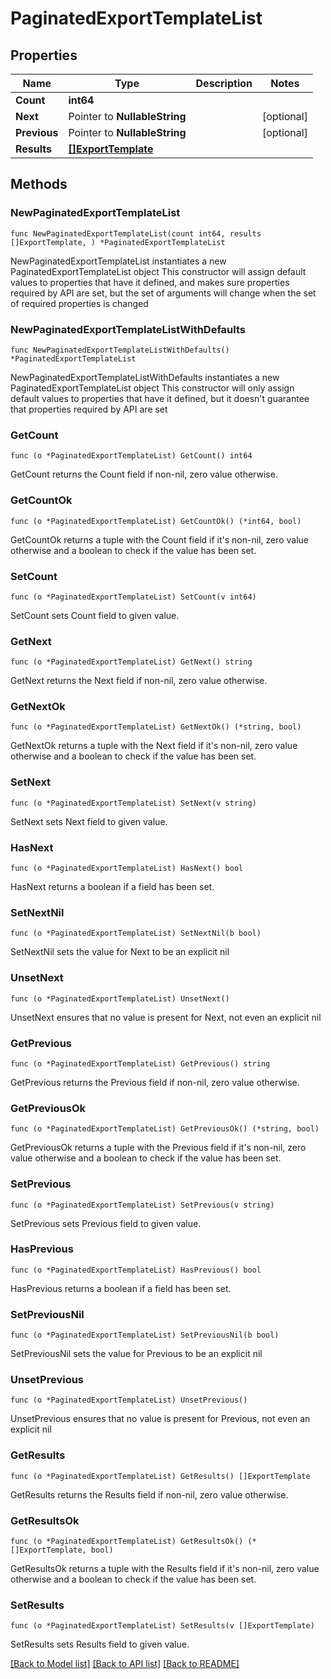 # PaginatedExportTemplateList

## Properties

Name | Type | Description | Notes
------------ | ------------- | ------------- | -------------
**Count** | **int64** |  | 
**Next** | Pointer to **NullableString** |  | [optional] 
**Previous** | Pointer to **NullableString** |  | [optional] 
**Results** | [**[]ExportTemplate**](ExportTemplate.md) |  | 

## Methods

### NewPaginatedExportTemplateList

`func NewPaginatedExportTemplateList(count int64, results []ExportTemplate, ) *PaginatedExportTemplateList`

NewPaginatedExportTemplateList instantiates a new PaginatedExportTemplateList object
This constructor will assign default values to properties that have it defined,
and makes sure properties required by API are set, but the set of arguments
will change when the set of required properties is changed

### NewPaginatedExportTemplateListWithDefaults

`func NewPaginatedExportTemplateListWithDefaults() *PaginatedExportTemplateList`

NewPaginatedExportTemplateListWithDefaults instantiates a new PaginatedExportTemplateList object
This constructor will only assign default values to properties that have it defined,
but it doesn't guarantee that properties required by API are set

### GetCount

`func (o *PaginatedExportTemplateList) GetCount() int64`

GetCount returns the Count field if non-nil, zero value otherwise.

### GetCountOk

`func (o *PaginatedExportTemplateList) GetCountOk() (*int64, bool)`

GetCountOk returns a tuple with the Count field if it's non-nil, zero value otherwise
and a boolean to check if the value has been set.

### SetCount

`func (o *PaginatedExportTemplateList) SetCount(v int64)`

SetCount sets Count field to given value.


### GetNext

`func (o *PaginatedExportTemplateList) GetNext() string`

GetNext returns the Next field if non-nil, zero value otherwise.

### GetNextOk

`func (o *PaginatedExportTemplateList) GetNextOk() (*string, bool)`

GetNextOk returns a tuple with the Next field if it's non-nil, zero value otherwise
and a boolean to check if the value has been set.

### SetNext

`func (o *PaginatedExportTemplateList) SetNext(v string)`

SetNext sets Next field to given value.

### HasNext

`func (o *PaginatedExportTemplateList) HasNext() bool`

HasNext returns a boolean if a field has been set.

### SetNextNil

`func (o *PaginatedExportTemplateList) SetNextNil(b bool)`

 SetNextNil sets the value for Next to be an explicit nil

### UnsetNext
`func (o *PaginatedExportTemplateList) UnsetNext()`

UnsetNext ensures that no value is present for Next, not even an explicit nil
### GetPrevious

`func (o *PaginatedExportTemplateList) GetPrevious() string`

GetPrevious returns the Previous field if non-nil, zero value otherwise.

### GetPreviousOk

`func (o *PaginatedExportTemplateList) GetPreviousOk() (*string, bool)`

GetPreviousOk returns a tuple with the Previous field if it's non-nil, zero value otherwise
and a boolean to check if the value has been set.

### SetPrevious

`func (o *PaginatedExportTemplateList) SetPrevious(v string)`

SetPrevious sets Previous field to given value.

### HasPrevious

`func (o *PaginatedExportTemplateList) HasPrevious() bool`

HasPrevious returns a boolean if a field has been set.

### SetPreviousNil

`func (o *PaginatedExportTemplateList) SetPreviousNil(b bool)`

 SetPreviousNil sets the value for Previous to be an explicit nil

### UnsetPrevious
`func (o *PaginatedExportTemplateList) UnsetPrevious()`

UnsetPrevious ensures that no value is present for Previous, not even an explicit nil
### GetResults

`func (o *PaginatedExportTemplateList) GetResults() []ExportTemplate`

GetResults returns the Results field if non-nil, zero value otherwise.

### GetResultsOk

`func (o *PaginatedExportTemplateList) GetResultsOk() (*[]ExportTemplate, bool)`

GetResultsOk returns a tuple with the Results field if it's non-nil, zero value otherwise
and a boolean to check if the value has been set.

### SetResults

`func (o *PaginatedExportTemplateList) SetResults(v []ExportTemplate)`

SetResults sets Results field to given value.



[[Back to Model list]](../README.md#documentation-for-models) [[Back to API list]](../README.md#documentation-for-api-endpoints) [[Back to README]](../README.md)


